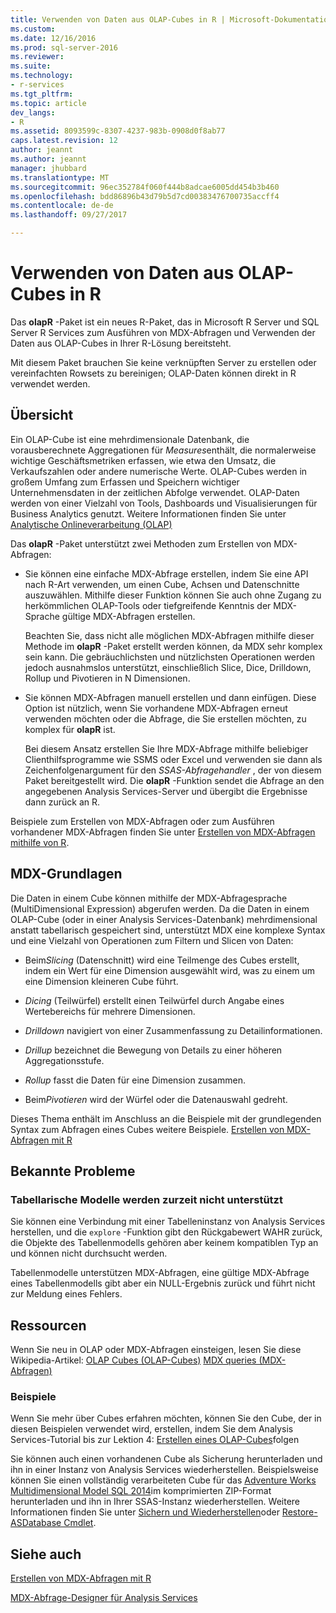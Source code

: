 ```yaml
---
title: Verwenden von Daten aus OLAP-Cubes in R | Microsoft-Dokumentation
ms.custom: 
ms.date: 12/16/2016
ms.prod: sql-server-2016
ms.reviewer: 
ms.suite: 
ms.technology:
- r-services
ms.tgt_pltfrm: 
ms.topic: article
dev_langs:
- R
ms.assetid: 8093599c-8307-4237-983b-0908d0f8ab77
caps.latest.revision: 12
author: jeannt
ms.author: jeannt
manager: jhubbard
ms.translationtype: MT
ms.sourcegitcommit: 96ec352784f060f444b8adcae6005dd454b3b460
ms.openlocfilehash: bdd86896b43d79b5d7cd00383476700735accff4
ms.contentlocale: de-de
ms.lasthandoff: 09/27/2017

---
```

# <a name="using-data-from-olap-cubes-in-r"></a>Verwenden von Daten aus OLAP-Cubes in R

Das **olapR** -Paket ist ein neues R-Paket, das in Microsoft R Server und SQL Server R Services zum Ausführen von MDX-Abfragen und Verwenden der Daten aus OLAP-Cubes in Ihrer R-Lösung bereitsteht.

Mit diesem Paket brauchen Sie keine verknüpften Server zu erstellen oder vereinfachten Rowsets zu bereinigen; OLAP-Daten können direkt in R verwendet werden.

## <a name="overview"></a>Übersicht

Ein OLAP-Cube ist eine mehrdimensionale Datenbank, die vorausberechnete Aggregationen für *Measures*enthält, die normalerweise wichtige Geschäftsmetriken erfassen, wie etwa den Umsatz, die Verkaufszahlen oder andere numerische Werte. OLAP-Cubes werden in großem Umfang zum Erfassen und Speichern wichtiger Unternehmensdaten in der zeitlichen Abfolge verwendet. OLAP-Daten werden von einer Vielzahl von Tools, Dashboards und Visualisierungen für Business Analytics genutzt. Weitere Informationen finden Sie unter [Analytische Onlineverarbeitung (OLAP)](https://en.wikipedia.org/wiki/Online_analytical_processing)

Das **olapR** -Paket unterstützt zwei Methoden zum Erstellen von MDX-Abfragen: 

- Sie können eine einfache MDX-Abfrage erstellen, indem Sie eine API nach R-Art verwenden, um einen Cube, Achsen und Datenschnitte auszuwählen. Mithilfe dieser Funktion können Sie auch ohne Zugang zu herkömmlichen OLAP-Tools oder tiefgreifende Kenntnis der MDX-Sprache gültige MDX-Abfragen erstellen.

  Beachten Sie, dass nicht alle möglichen MDX-Abfragen mithilfe dieser Methode im **olapR** -Paket erstellt werden können, da MDX sehr komplex sein kann. Die gebräuchlichsten und nützlichsten Operationen werden jedoch ausnahmslos unterstützt, einschließlich Slice, Dice, Drilldown, Rollup und Pivotieren in N Dimensionen.

+ Sie können MDX-Abfragen manuell erstellen und dann einfügen. Diese Option ist nützlich, wenn Sie vorhandene MDX-Abfragen erneut verwenden möchten oder die Abfrage, die Sie erstellen möchten, zu komplex für **olapR** ist. 

  Bei diesem Ansatz erstellen Sie Ihre MDX-Abfrage mithilfe beliebiger Clienthilfsprogramme wie SSMS oder Excel und verwenden sie dann als Zeichenfolgenargument für den *SSAS-Abfragehandler* , der von diesem Paket bereitgestellt wird. Die **olapR** -Funktion sendet die Abfrage an den angegebenen Analysis Services-Server und übergibt die Ergebnisse dann zurück an R.

Beispiele zum Erstellen von MDX-Abfragen oder zum Ausführen vorhandener MDX-Abfragen finden Sie unter [Erstellen von MDX-Abfragen mithilfe von R](../../advanced-analytics/r-services/how-to-create-mdx-queries-using-olapr.md).


## <a name="mdx-basics"></a>MDX-Grundlagen

Die Daten in einem Cube können mithilfe der MDX-Abfragesprache (MultiDimensional Expression) abgerufen werden. Da die Daten in einem OLAP-Cube (oder in einer Analysis Services-Datenbank) mehrdimensional anstatt tabellarisch gespeichert sind, unterstützt MDX eine komplexe Syntax und eine Vielzahl von Operationen zum Filtern und Slicen von Daten:

+ Beim*Slicing* (Datenschnitt) wird eine Teilmenge des Cubes erstellt, indem ein Wert für eine Dimension ausgewählt wird, was zu einem um eine Dimension kleineren Cube führt. 

+ *Dicing* (Teilwürfel) erstellt einen Teilwürfel durch Angabe eines Wertebereichs für mehrere Dimensionen.

+ *Drilldown* navigiert von einer Zusammenfassung zu Detailinformationen.

+ *Drillup* bezeichnet die Bewegung von Details zu einer höheren Aggregationsstufe.

+ *Rollup* fasst die Daten für eine Dimension zusammen.

+ Beim*Pivotieren* wird der Würfel oder die Datenauswahl gedreht.

Dieses Thema enthält im Anschluss an die Beispiele mit der grundlegenden Syntax zum Abfragen eines Cubes weitere Beispiele.
[Erstellen von MDX-Abfragen mit R](../../advanced-analytics/r-services/how-to-create-mdx-queries-using-olapr.md)


## <a name="known-issues"></a>Bekannte Probleme

### <a name="tabular-models-not-supported-currently"></a>Tabellarische Modelle werden zurzeit nicht unterstützt

Sie können eine Verbindung mit einer Tabelleninstanz von Analysis Services herstellen, und die `explore` -Funktion gibt den Rückgabewert WAHR zurück, die Objekte des Tabellenmodells gehören aber keinem kompatiblen Typ an und können nicht durchsucht werden. 

Tabellenmodelle unterstützen MDX-Abfragen, eine gültige MDX-Abfrage eines Tabellenmodells gibt aber ein NULL-Ergebnis zurück und führt nicht zur Meldung eines Fehlers.

## <a name="resources"></a>Ressourcen

Wenn Sie neu in OLAP oder MDX-Abfragen einsteigen, lesen Sie diese Wikipedia-Artikel: [OLAP Cubes (OLAP-Cubes)](https://en.wikipedia.org/wiki/OLAP_cube)
[MDX queries (MDX-Abfragen)](https://en.wikipedia.org/wiki/MultiDimensional_eXpressions)

### <a name="samples"></a>Beispiele

Wenn Sie mehr über Cubes erfahren möchten, können Sie den Cube, der in diesen Beispielen verwendet wird, erstellen, indem Sie dem Analysis Services-Tutorial bis zur Lektion 4: [Erstellen eines OLAP-Cubes](../../analysis-services/multidimensional-modeling-adventure-works-tutorial.md)folgen

Sie können auch einen vorhandenen Cube als Sicherung herunterladen und ihn in einer Instanz von Analysis Services wiederherstellen. Beispielsweise können Sie einen vollständig verarbeiteten Cube für das [Adventure Works Multidimensional Model SQL 2014](http://msftdbprodsamples.codeplex.com/downloads/get/882334)im komprimierten ZIP-Format herunterladen und ihn in Ihrer SSAS-Instanz wiederherstellen. Weitere Informationen finden Sie unter [Sichern und Wiederherstellen](../../analysis-services/multidimensional-models/backup-and-restore-of-analysis-services-databases.md)oder [Restore-ASDatabase Cmdlet](../../analysis-services/powershell/restore-asdatabase-cmdlet.md).

## <a name="see-also"></a>Siehe auch
[Erstellen von MDX-Abfragen mit R](../../advanced-analytics/r-services/how-to-create-mdx-queries-using-olapr.md)

[MDX-Abfrage-Designer für Analysis Services](http://msdn.microsoft.com/library/7e288eee-2d37-485e-a6a0-dbba5e041e26)



